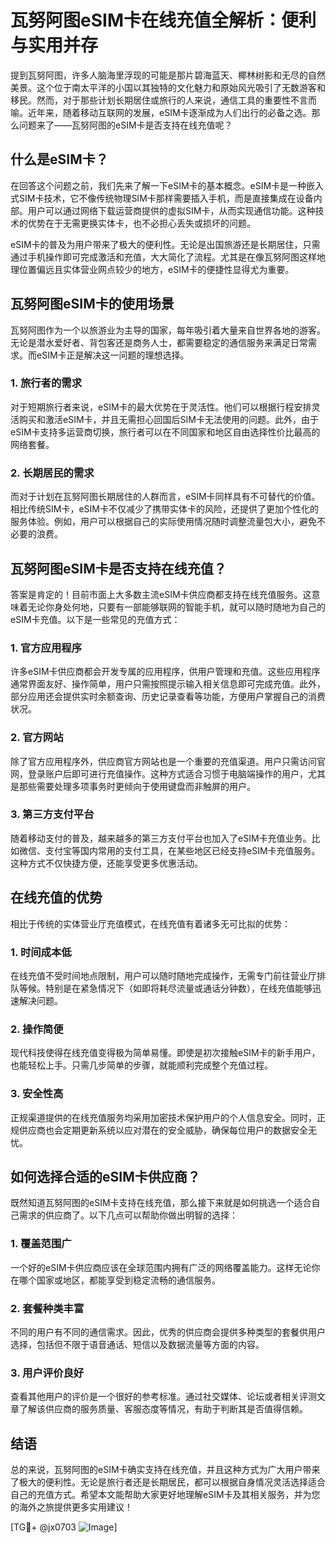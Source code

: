 # 瓦努阿图eSIM卡在线充值全解析：便利与实用并存

提到瓦努阿图，许多人脑海里浮现的可能是那片碧海蓝天、椰林树影和无尽的自然美景。这个位于南太平洋的小国以其独特的文化魅力和原始风光吸引了无数游客和移民。然而，对于那些计划长期居住或旅行的人来说，通信工具的重要性不言而喻。近年来，随着移动互联网的发展，eSIM卡逐渐成为人们出行的必备之选。那么问题来了——瓦努阿图的eSIM卡是否支持在线充值呢？

## 什么是eSIM卡？

在回答这个问题之前，我们先来了解一下eSIM卡的基本概念。eSIM卡是一种嵌入式SIM卡技术，它不像传统物理SIM卡那样需要插入手机，而是直接集成在设备内部。用户可以通过网络下载运营商提供的虚拟SIM卡，从而实现通信功能。这种技术的优势在于无需更换实体卡，也不必担心丢失或损坏的问题。

eSIM卡的普及为用户带来了极大的便利性。无论是出国旅游还是长期居住，只需通过手机操作即可完成激活和充值，大大简化了流程。尤其是在像瓦努阿图这样地理位置偏远且实体营业网点较少的地方，eSIM卡的便捷性显得尤为重要。

## 瓦努阿图eSIM卡的使用场景

瓦努阿图作为一个以旅游业为主导的国家，每年吸引着大量来自世界各地的游客。无论是潜水爱好者、背包客还是商务人士，都需要稳定的通信服务来满足日常需求。而eSIM卡正是解决这一问题的理想选择。

### 1. 旅行者的需求
对于短期旅行者来说，eSIM卡的最大优势在于灵活性。他们可以根据行程安排灵活购买和激活eSIM卡，并且无需担心回国后SIM卡无法使用的问题。此外，由于eSIM卡支持多运营商切换，旅行者可以在不同国家和地区自由选择性价比最高的网络套餐。

### 2. 长期居民的需求
而对于计划在瓦努阿图长期居住的人群而言，eSIM卡同样具有不可替代的价值。相比传统SIM卡，eSIM卡不仅减少了携带实体卡的风险，还提供了更加个性化的服务体验。例如，用户可以根据自己的实际使用情况随时调整流量包大小，避免不必要的浪费。

## 瓦努阿图eSIM卡是否支持在线充值？

答案是肯定的！目前市面上大多数主流eSIM卡供应商都支持在线充值服务。这意味着无论你身处何地，只要有一部能够联网的智能手机，就可以随时随地为自己的eSIM卡充值。以下是一些常见的充值方式：

### 1. 官方应用程序
许多eSIM卡供应商都会开发专属的应用程序，供用户管理和充值。这些应用程序通常界面友好、操作简单，用户只需按照提示输入相关信息即可完成充值。此外，部分应用还会提供实时余额查询、历史记录查看等功能，方便用户掌握自己的消费状况。

### 2. 官方网站
除了官方应用程序外，供应商官方网站也是一个重要的充值渠道。用户只需访问官网，登录账户后即可进行充值操作。这种方式适合习惯于电脑端操作的用户，尤其是那些需要处理多项事务时更倾向于使用键盘而非触屏的用户。

### 3. 第三方支付平台
随着移动支付的普及，越来越多的第三方支付平台也加入了eSIM卡充值业务。比如微信、支付宝等国内常用的支付工具，在某些地区已经支持eSIM卡充值服务。这种方式不仅快捷方便，还能享受更多优惠活动。

## 在线充值的优势

相比于传统的实体营业厅充值模式，在线充值有着诸多无可比拟的优势：

### 1. 时间成本低
在线充值不受时间地点限制，用户可以随时随地完成操作，无需专门前往营业厅排队等候。特别是在紧急情况下（如即将耗尽流量或通话分钟数），在线充值能够迅速解决问题。

### 2. 操作简便
现代科技使得在线充值变得极为简单易懂。即使是初次接触eSIM卡的新手用户，也能轻松上手。只需几步简单的步骤，就能顺利完成整个充值过程。

### 3. 安全性高
正规渠道提供的在线充值服务均采用加密技术保护用户的个人信息安全。同时，正规供应商也会定期更新系统以应对潜在的安全威胁，确保每位用户的数据安全无忧。

## 如何选择合适的eSIM卡供应商？

既然知道瓦努阿图的eSIM卡支持在线充值，那么接下来就是如何挑选一个适合自己需求的供应商了。以下几点可以帮助你做出明智的选择：

### 1. 覆盖范围广
一个好的eSIM卡供应商应该在全球范围内拥有广泛的网络覆盖能力。这样无论你在哪个国家或地区，都能享受到稳定流畅的通信服务。

### 2. 套餐种类丰富
不同的用户有不同的通信需求。因此，优秀的供应商会提供多种类型的套餐供用户选择，包括但不限于语音通话、短信以及数据流量等方面的内容。

### 3. 用户评价良好
查看其他用户的评价是一个很好的参考标准。通过社交媒体、论坛或者相关评测文章了解该供应商的服务质量、客服态度等情况，有助于判断其是否值得信赖。

## 结语

总的来说，瓦努阿图的eSIM卡确实支持在线充值，并且这种方式为广大用户带来了极大的便利性。无论是旅行者还是长期居民，都可以根据自身情况灵活选择适合自己的充值方式。希望本文能帮助大家更好地理解eSIM卡及其相关服务，并为您的海外之旅提供更多实用建议！

[TG💪+ @jx0703 ![Image](https://github.com/user-attachments/assets/dbca1d08-cadb-493c-b0ec-ad6f7a83f270)]
